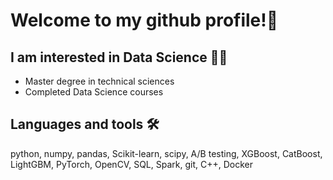 # Welcome to my github profile!👋
## I am interested in Data Science 👩‍🎓
- Master degree in technical sciences
- Completed Data Science courses
## Languages and tools 🛠
python, numpy, pandas, Scikit-learn, scipy, A/B testing, XGBoost, CatBoost, LightGBM, PyTorch, OpenCV, SQL, Spark, git, C++, Docker

